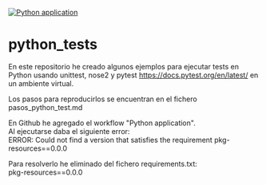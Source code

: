 [![Python application](https://github.com/fortinux/python_tests/actions/workflows/python-app.yml/badge.svg)](https://github.com/fortinux/python_tests/actions/workflows/python-app.yml)
# python_tests    
En este repositorio he creado algunos ejemplos para ejecutar tests en Python usando unittest, nose2 y pytest https://docs.pytest.org/en/latest/ en un ambiente virtual.    
    
Los pasos para reproducirlos se encuentran en el fichero pasos_python_test.md   
      
En Github he agregado el workflow "Python application".     
Al ejecutarse daba el siguiente error:    
ERROR: Could not find a version that satisfies the requirement pkg-resources==0.0.0    
    
Para resolverlo he eliminado del fichero requirements.txt:    
pkg-resources==0.0.0    
    
